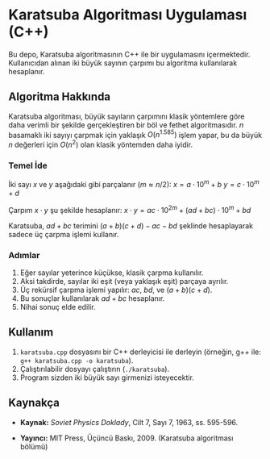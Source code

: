 # Karatsuba Algoritması Uygulaması (C++)

Bu depo, Karatsuba algoritmasının C++ ile bir uygulamasını içermektedir. Kullanıcıdan alınan iki büyük sayının çarpımı bu algoritma kullanılarak hesaplanır.

## Algoritma Hakkında

Karatsuba algoritması, büyük sayıların çarpımını klasik yöntemlere göre daha verimli bir şekilde gerçekleştiren bir böl ve fethet algoritmasıdır. $n$ basamaklı iki sayıyı çarpmak için yaklaşık $O(n^{1.585})$ işlem yapar, bu da büyük $n$ değerleri için $O(n^2)$ olan klasik yöntemden daha iyidir.

### Temel İde

İki sayı $x$ ve $y$ aşağıdaki gibi parçalanır ($m \approx n/2$):
$x = a \cdot 10^m + b$
$y = c \cdot 10^m + d$

Çarpım $x \cdot y$ şu şekilde hesaplanır:
$x \cdot y = ac \cdot 10^{2m} + (ad + bc) \cdot 10^m + bd$

Karatsuba, $ad + bc$ terimini $(a + b)(c + d) - ac - bd$ şeklinde hesaplayarak sadece üç çarpma işlemi kullanır.

### Adımlar

1.  Eğer sayılar yeterince küçükse, klasik çarpma kullanılır.
2.  Aksi takdirde, sayılar iki eşit (veya yaklaşık eşit) parçaya ayrılır.
3.  Üç rekürsif çarpma işlemi yapılır: $ac$, $bd$, ve $(a + b)(c + d)$.
4.  Bu sonuçlar kullanılarak $ad + bc$ hesaplanır.
5.  Nihai sonuç elde edilir.

## Kullanım
1.  `karatsuba.cpp` dosyasını bir C++ derleyicisi ile derleyin (örneğin, g++ ile: `g++ karatsuba.cpp -o karatsuba`).
2.  Çalıştırılabilir dosyayı çalıştırın (`./karatsuba`).
3.  Program sizden iki büyük sayı girmenizi isteyecektir.

## Kaynakça 

-  
    **Kaynak:** *Soviet Physics Doklady*, Cilt 7, Sayı 7, 1963, ss. 595-596.

-  
    **Yayıncı:** MIT Press, Üçüncü Baskı, 2009. (Karatsuba algoritması bölümü)

